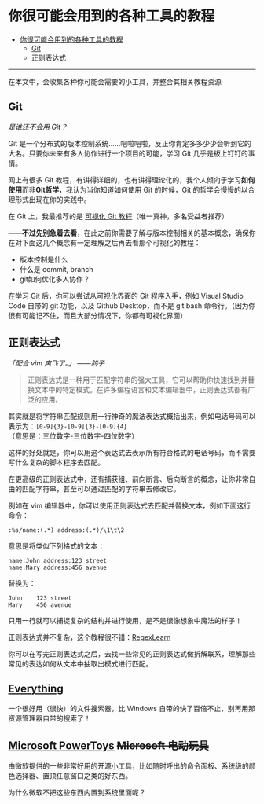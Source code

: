 # 你很可能会用到的各种工具的教程

- [你很可能会用到的各种工具的教程](#你很可能会用到的各种工具的教程)
  - [Git](#git)
  - [正则表达式](#正则表达式)

---

在本文中，会收集各种你可能会需要的小工具，并整合其相关教程资源

## Git

*是谁还不会用 Git？*

Git 是一个分布式的版本控制系统……吧啦吧啦，反正你肯定多多少少会听到它的大名。只要你未来有多人协作进行一个项目的可能，学习 Git 几乎是板上钉钉的事情。

网上有很多 Git 教程，有讲得详细的，也有讲得理论化的，我个人倾向于学习**如何使用**而非**Git哲学**，我认为当你知道如何使用 Git 的时候，Git 的哲学会慢慢的以合理形式出现在你的实践中。

在 Git 上，我最推荐的是 [可视化 Git 教程](https://learngitbranching.js.org/?locale=zh_CN)（唯一真神，多名受益者推荐）

——**不过先别急着去看**，在此之前你需要了解与版本控制相关的基本概念，确保你在对下面这几个概念有一定理解之后再去看那个可视化的教程：

- 版本控制是什么
- 什么是 commit, branch
- git如何优化多人协作？

在学习 Git 后，你可以尝试从可视化界面的 Git 程序入手，例如 Visual Studio Code 自带的 git 功能，以及 Github Desktop，而不是 git bash 命令行。（因为你很有可能记不住，而且大部分情况下，你都有可视化界面）

## 正则表达式

*「配合 vim 爽飞了。」 ——鸽子*

> 正则表达式是一种用于匹配字符串的强大工具，它可以帮助你快速找到并替换文本中的特定模式。在许多编程语言和文本编辑器中，正则表达式都有广泛的应用。

其实就是将字符串匹配规则用一行神奇的魔法表达式概括出来，例如电话号码可以表示为：`[0-9]{3}-[0-9]{3}-[0-9]{4}`（意思是：三位数字-三位数字-四位数字）

这样的好处就是，你可以用这个表达式去表示所有符合格式的电话号码，而不需要写什么复杂的脚本程序去匹配。

在更高级的正则表达式中，还有捕获组、前向断言、后向断言的概念，让你非常自由的匹配字符串，甚至可以通过匹配的字符串去修改它。

例如在 vim 编辑器中，你可以使用正则表达式去匹配并替换文本，例如下面这行命令：

`:%s/name:(.*) address:(.*)/\1\t\2`

意思是将类似下列格式的文本：

```
name:John address:123 street
name:Mary address:456 avenue
```

替换为：

```
John	123 street
Mary	456 avenue
```

只用一行就可以捕捉复杂的结构并进行使用，是不是很像想象中魔法的样子！

正则表达式并不复杂，这个教程很不错：[RegexLearn](https://regexlearn.com/zh-cn/learn/regex101)

你可以在写完正则表达式之后，去找一些常见的正则表达式做拆解联系，理解那些常见的表达如何从文本中抽取出模式进行匹配。

## [Everything](https://www.voidtools.com/zh-cn/)

一个很好用（很快）的文件搜索器，比 Windows 自带的快了百倍不止，别再用那资源管理器自带的搜索了！

## [Microsoft PowerToys](https://apps.microsoft.com/detail/xp89dcgq3k6vld?hl=zh-CN&gl=CN) ~~Microsoft 电动玩具~~

由微软提供的一些非常好用的开源小工具，比如随时呼出的命令面板、系统级的颜色选择器、置顶任意窗口之类的好东西。

为什么微软不把这些东西内置到系统里面呢？